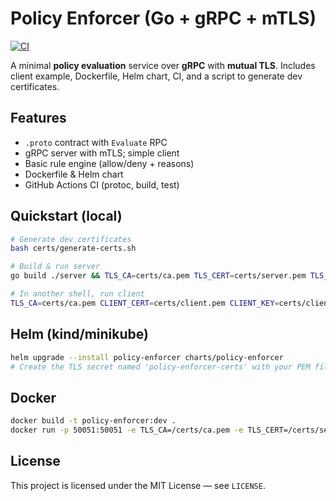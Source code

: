 # Policy Enforcer (Go + gRPC + mTLS)
[![CI](https://github.com/ksdbh/policy-enforcer-grpc/actions/workflows/ci.yml/badge.svg)](https://github.com/ksdbh/policy-enforcer-grpc/actions/workflows/ci.yml)

A minimal **policy evaluation** service over **gRPC** with **mutual TLS**.
Includes client example, Dockerfile, Helm chart, CI, and a script to generate dev certificates.

## Features
- `.proto` contract with `Evaluate` RPC
- gRPC server with mTLS; simple client
- Basic rule engine (allow/deny + reasons)
- Dockerfile & Helm chart
- GitHub Actions CI (protoc, build, test)

## Quickstart (local)
```bash
# Generate dev certificates
bash certs/generate-certs.sh

# Build & run server
go build ./server && TLS_CA=certs/ca.pem TLS_CERT=certs/server.pem TLS_KEY=certs/server.key ./server

# In another shell, run client
TLS_CA=certs/ca.pem CLIENT_CERT=certs/client.pem CLIENT_KEY=certs/client.key go run ./client
```

## Helm (kind/minikube)
```bash
helm upgrade --install policy-enforcer charts/policy-enforcer
# Create the TLS secret named 'policy-enforcer-certs' with your PEM files before installing
```

## Docker
```bash
docker build -t policy-enforcer:dev .
docker run -p 50051:50051 -e TLS_CA=/certs/ca.pem -e TLS_CERT=/certs/server.pem -e TLS_KEY=/certs/server.key policy-enforcer:dev
```

## License
This project is licensed under the MIT License — see `LICENSE`.
